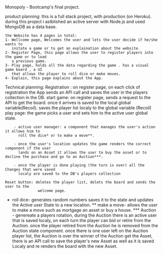 Monopoly - Bootcamp's final project.

product planning: 
    this is a full stack project, with production (on Heroku).
    during this project i astblished an active server with Node.js and used 
    MongoDB as a data base.

    the Website has 4 pages in total:
    1- Wellcome page, Welcomes the user and lets the user decide if he/she wants to 
       initate a game or to get an explaination about the website.
    2- Register Page, this page allows the user to register players into the game or to load
       a previous game.
    3- Play page, holds all the data regarding the game . has a visual game board , a UI 
       that allows the player to roll dice or make moves.
    4- Explain, this page explains about the App.

Technical planning:
    Registration : on register page, on each click of registration the App sends an API call
                   and saves the user in the players collection in the DB.
    start game: on register page, sends a request to the API to get the board.
                once it arrives is saved to the local global variable(Recoil).
                saves the player list localy to the global variable (Recoil)
    play page:
        the game picks a user and sets him to the active user global state.

        - active user manager: a component that manages the user's action it allows him to  
          roll the dice* or to make a move**.

        - once the user's location updates the game renders the correct component if the user 
          lands on an Asset it allows the user to buy the asset or to decline the purchase and go to an Auction***.

        - once the player is done playing (the turn is over) all the Changes that were saved
          localy are saved to the DB's players collection

    Reset button: deletes the player list, delets the board and sends the user to the
                   welcome page.


* roll dice- generates random numbers saves it to the state and updates the Active user
             State to a new location.
** make a move- allows the user to make a move such as mortgage an asset or buy a house.
*** Auction - genereate a players rotation, during the Auction there is an active user that 
              is saved localy, on each turn the player can bid or retire from the Auction.
              once the player retired from the Auction he is removed from the Auction state component.
              once there is one user left on the Auction player list, the Auction is over the 
              winner of the Auction get the Asset, there is an API call to save the player's new Asset as well as it is saved Localy and re renders the board with the new Asset.

